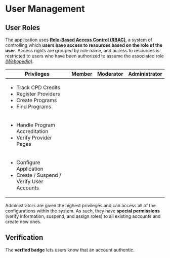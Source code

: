 # User Management

## User Roles

The application uses [**Role-Based Access Control \(RBAC\)**](https://en.wikipedia.org/wiki/Role-based_access_control), a system of controlling which **users have access to resources based on the role of the user**. Access rights are grouped by role name, and access to resources is restricted to users who have been authorized to assume the associated role [_\(Webopedia\)_](https://www.webopedia.com/TERM/R/RBAC.html).

<table>
	<thead>
		<tr>
			<th style="text-align:center">
				Privileges
			</th>
			<th style="text-align:center">
				Member
			</th>
			<th style="text-align:center">
				Moderator
			</th>
			<th style="text-align:center">
				Administrator
			</th>
		</tr>
	</thead>
	<tbody>
		<tr>
			<td style="text-align:left">
				<ul>
					<li>Track CPD Credits</li>
					<li>Register Providers</li>
					<li>Create Programs</li>
					<li>Find Programs</li>
				</ul>
			</td>
			<td style="text-align:center"></td>
			<td style="text-align:center"></td>
			<td style="text-align:center"></td>
		</tr>
		<tr>
			<td style="text-align:left">
				<ul>
					<li>Handle Program Accreditation</li>
					<li>Verify Provider Pages</li>
				</ul>
			</td>
			<td style="text-align:center"></td>
			<td style="text-align:center"></td>
			<td style="text-align:center"></td>
		</tr>
		<tr>
			<td style="text-align:left">
				<ul>
					<li>Configure Application</li>
					<li>Create / Suspend / Verify User Accounts</li>
				</ul>
			</td>
			<td style="text-align:center"></td>
			<td style="text-align:center"></td>
			<td style="text-align:center"></td>
		</tr>
	</tbody>
</table>


Administrators are given the highest privileges and can access all of the configurations within the system. As such, they have **special permissions** \(verify information, suspend, and assign roles\) to all existing accounts and create new ones.

## Verification

The **verfied badge**  lets users know that an account authentic.

